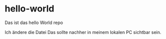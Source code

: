 # hello-world
Das ist das hello World repo

Ich ändere die Datei
Das sollte nachher in meinem lokalen PC sichtbar sein.
